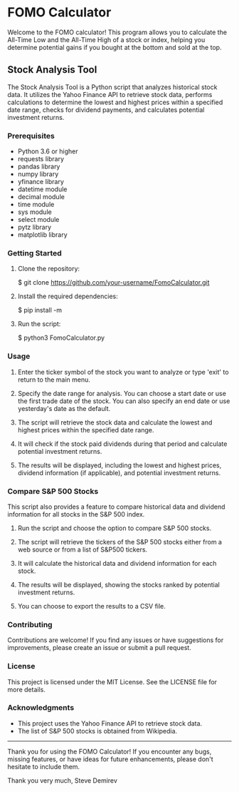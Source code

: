 # FOMO Calculator

Welcome to the FOMO calculator! This program allows you to calculate the All-Time Low and the All-Time High of a stock or index, helping you determine potential gains if you bought at the bottom and sold at the top.

## Stock Analysis Tool

The Stock Analysis Tool is a Python script that analyzes historical stock data. It utilizes the Yahoo Finance API to retrieve stock data, performs calculations to determine the lowest and highest prices within a specified date range, checks for dividend payments, and calculates potential investment returns.

### Prerequisites

- Python 3.6 or higher
- requests library
- pandas library
- numpy library
- yfinance library
- datetime module
- decimal module
- time module
- sys module
- select module
- pytz library
- matplotlib library

### Getting Started

1. Clone the repository:

   $ git clone https://github.com/your-username/FomoCalculator.git

2. Install the required dependencies:

   $ pip install -m <requirements>

3. Run the script:

   $ python3 FomoCalculator.py

### Usage

1. Enter the ticker symbol of the stock you want to analyze or type 'exit' to return to the main menu.

2. Specify the date range for analysis. You can choose a start date or use the first trade date of the stock. You can also specify an end date or use yesterday's date as the default.

3. The script will retrieve the stock data and calculate the lowest and highest prices within the specified date range.

4. It will check if the stock paid dividends during that period and calculate potential investment returns.

5. The results will be displayed, including the lowest and highest prices, dividend information (if applicable), and potential investment returns.

### Compare S&P 500 Stocks

This script also provides a feature to compare historical data and dividend information for all stocks in the S&P 500 index.

1. Run the script and choose the option to compare S&P 500 stocks.

2. The script will retrieve the tickers of the S&P 500 stocks either from a web source or from a list of S&P500 tickers.

3. It will calculate the historical data and dividend information for each stock.

4. The results will be displayed, showing the stocks ranked by potential investment returns.

5. You can choose to export the results to a CSV file.

### Contributing

Contributions are welcome! If you find any issues or have suggestions for improvements, please create an issue or submit a pull request.

### License

This project is licensed under the MIT License. See the LICENSE file for more details.

### Acknowledgments

- This project uses the Yahoo Finance API to retrieve stock data.
- The list of S&P 500 stocks is obtained from Wikipedia.

---

Thank you for using the FOMO Calculator! If you encounter any bugs, missing features, or have ideas for future enhancements, please don't hesitate to include them.

Thank you very much,
Steve Demirev
